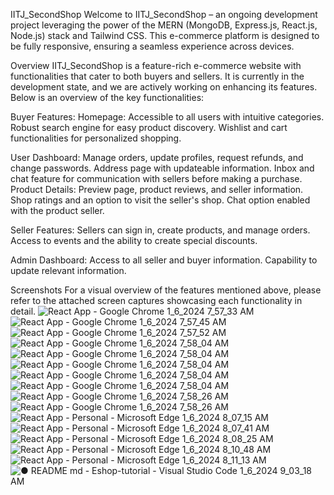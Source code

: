 IITJ_SecondShop
Welcome to IITJ_SecondShop – an ongoing development project leveraging the power of the MERN (MongoDB, Express.js, React.js, Node.js) stack and Tailwind CSS. This e-commerce platform is designed to be fully responsive, ensuring a seamless experience across devices.

Overview
IITJ_SecondShop is a feature-rich e-commerce website with functionalities that cater to both buyers and sellers. It is currently in the development state, and we are actively working on enhancing its features. Below is an overview of the key functionalities:

Buyer Features:
Homepage:
Accessible to all users with intuitive categories.
Robust search engine for easy product discovery.
Wishlist and cart functionalities for personalized shopping.

User Dashboard:
Manage orders, update profiles, request refunds, and change passwords.
Address page with updateable information.
Inbox and chat feature for communication with sellers before making a purchase.
Product Details:
Preview page, product reviews, and seller information.
Shop ratings and an option to visit the seller's shop.
Chat option enabled with the product seller.

Seller Features:
Sellers can sign in, create products, and manage orders.
Access to events and the ability to create special discounts.

Admin Dashboard:
Access to all seller and buyer information.
Capability to update relevant information.

Screenshots
For a visual overview of the features mentioned above, please refer to the attached screen captures showcasing each functionality in detail.
![React App - Google Chrome 1_6_2024 7_57_33 AM](https://github.com/komal5730yadav/IITJ_SecondShopify/assets/133533646/5a6c51b1-795d-41c7-ae23-a56b694a9488)
![React App - Google Chrome 1_6_2024 7_57_45 AM](https://github.com/komal5730yadav/IITJ_SecondShopify/assets/133533646/d4f821a2-972f-46e7-8514-a07a8c1e5154)
![React App - Google Chrome 1_6_2024 7_57_52 AM](https://github.com/komal5730yadav/IITJ_SecondShopify/assets/133533646/59f1b585-c508-4650-8575-b1c38889afd5)
![React App - Google Chrome 1_6_2024 7_58_04 AM](https://github.com/komal5730yadav/IITJ_SecondShopify/assets/133533646/6f3a2018-dbe4-4875-84e0-f8dbeac06792)
![React App - Google Chrome 1_6_2024 7_58_04 AM](https://github.com/komal5730yadav/IITJ_SecondShopify/assets/133533646/76757250-a4b9-4484-a402-c8bd36a32821)
![React App - Google Chrome 1_6_2024 7_58_04 AM](https://github.com/komal5730yadav/IITJ_SecondShopify/assets/133533646/6a25f2ea-373a-4860-8409-732a3c4f932b)
![React App - Google Chrome 1_6_2024 7_58_04 AM](https://github.com/komal5730yadav/IITJ_SecondShopify/assets/133533646/1537aa4a-b93c-438a-aa7d-bcbe9ba5c4cf)
![React App - Google Chrome 1_6_2024 7_58_04 AM](https://github.com/komal5730yadav/IITJ_SecondShopify/assets/133533646/9be0373a-3f0e-4e40-be00-5e2a13e7380a)
![React App - Google Chrome 1_6_2024 7_58_26 AM](https://github.com/komal5730yadav/IITJ_SecondShopify/assets/133533646/6e5ad883-2d7d-4ad3-a4ce-c2c89d04f507)
![React App - Google Chrome 1_6_2024 7_58_26 AM](https://github.com/komal5730yadav/IITJ_SecondShopify/assets/133533646/f556b2cb-c72a-4d3e-a435-eba1220fa015)
![React App - Personal - Microsoft​ Edge 1_6_2024 8_07_15 AM](https://github.com/komal5730yadav/IITJ_SecondShopify/assets/133533646/4030eadc-daf0-483d-bb65-5bd9db6b1c14)
![React App - Personal - Microsoft​ Edge 1_6_2024 8_07_41 AM](https://github.com/komal5730yadav/IITJ_SecondShopify/assets/133533646/6d398b35-2660-478d-ac67-e29a42dbb403)
![React App - Personal - Microsoft​ Edge 1_6_2024 8_08_25 AM](https://github.com/komal5730yadav/IITJ_SecondShopify/assets/133533646/c4036261-0e41-4eb1-8b86-04b9db3299ec)
![React App - Personal - Microsoft​ Edge 1_6_2024 8_10_48 AM](https://github.com/komal5730yadav/IITJ_SecondShopify/assets/133533646/d156f806-3b10-47ac-a535-0d8d95c1264c)
![React App - Personal - Microsoft​ Edge 1_6_2024 8_11_13 AM](https://github.com/komal5730yadav/IITJ_SecondShopify/assets/133533646/45cad466-29ef-4bb0-838d-dd74665b5c46)
![● README md - Eshop-tutorial - Visual Studio Code 1_6_2024 9_03_18 AM](https://github.com/komal5730yadav/IITJ_SecondShopify/assets/133533646/667b7f29-a915-4510-ac31-5dcd3333fa27)


